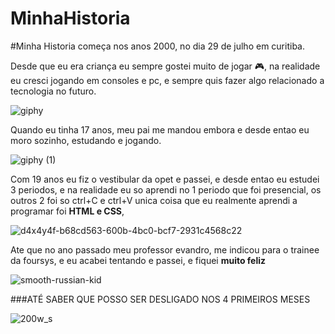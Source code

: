 # MinhaHistoria

#Minha Historia começa nos anos 2000, no dia 29 de julho em curitiba.

Desde que eu era criança eu sempre gostei muito de jogar 🎮, na realidade eu cresci jogando em consoles e pc, e sempre quis fazer algo relacionado a tecnologia no futuro.

![giphy](https://user-images.githubusercontent.com/77402907/104605408-3b31d180-565d-11eb-96fe-e3d79f615ee9.gif)

Quando eu tinha 17 anos, meu pai me mandou embora e desde entao eu moro sozinho, estudando e jogando.

![giphy (1)](https://user-images.githubusercontent.com/77402907/104605606-792ef580-565d-11eb-9f08-04e5ad9f8dfc.gif)

Com 19 anos eu fiz o vestibular da opet e passei, e desde entao eu estudei 3 periodos, e na realidade eu so aprendi no 1 periodo que foi presencial, os outros 2 foi so ctrl+C e ctrl+V unica coisa que eu realmente aprendi a programar foi **HTML e CSS**,

![d4x4y4f-b68cd563-600b-4bc0-bcf7-2931c4568c22](https://user-images.githubusercontent.com/77402907/104605999-f9edf180-565d-11eb-8b89-27abf9e90566.jpg)

Ate que no ano passado meu professor evandro, me indicou para o trainee da foursys, e eu acabei tentando e passei, e fiquei **muito feliz** 

![smooth-russian-kid](https://user-images.githubusercontent.com/77402907/104606284-54874d80-565e-11eb-8594-d673a81c3d71.gif)

###ATÉ SABER QUE POSSO SER DESLIGADO NOS 4 PRIMEIROS MESES

![200w_s](https://user-images.githubusercontent.com/77402907/104606890-00309d80-565f-11eb-90a9-6a2066795c41.gif)
